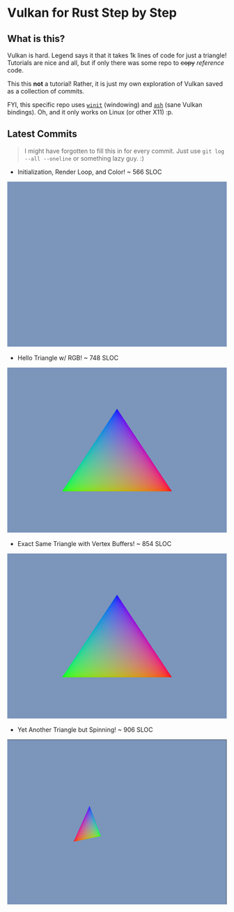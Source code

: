 #  Vulkan for Rust Step by Step

##  What is this?

Vulkan is hard.
Legend says it that it takes 1k lines of code for just a triangle!
Tutorials are nice and all, but if only there was some repo to ~~copy~~ *reference* code.


This this **not** a tutorial!
Rather, it is just my own exploration of Vulkan saved as a collection of commits.


FYI, this specific repo uses [`winit`](https://github.com/rust-windowing/winit) (windowing) and [`ash`](https://github.com/ash-rs/ash) (sane Vulkan bindings).
Oh, and it only works on Linux (or other X11) :p.

##  Latest Commits

>  I might have forgotten to fill this in for every commit.
>  Just use `git log --all --oneline` or something lazy guy. :)

- Initialization, Render Loop, and Color! ~ 566 SLOC

![](/images/0.png)

- Hello Triangle w/ RGB! ~ 748 SLOC

![](/images/1.png)

- Exact Same Triangle with Vertex Buffers! ~ 854 SLOC

![](/images/2.png)

- Yet Another Triangle but Spinning! ~ 906 SLOC

![](/images/3.gif)

